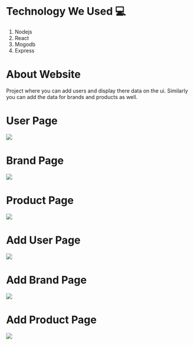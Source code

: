 <h1>Technology We Used 💻</h1>
<ol>
<li>Nodejs</li>
<li>React</li>
<li>Mogodb</li>
<li>Express</li>
</ol>

<h1>About Website</h1>
<p>Project where you can add users and display there data on the ui.
Similarly you can add the data for brands and products as well.</p>
<h1>User Page</h1>
  <img src="https://github.com/masai-course/ajinkya_fw14_023/blob/master/unit-6/Schema/Frontend/Img/User%20page.PNG">
<h1>Brand Page</h1>
  <img src="https://github.com/masai-course/ajinkya_fw14_023/blob/master/unit-6/Schema/Frontend/Img/Brand%20page.PNG">
<h1>Product Page</h1>
  <img src="https://github.com/masai-course/ajinkya_fw14_023/blob/master/unit-6/Schema/Frontend/Img/Product%20page.PNG">
  
<h1>Add User Page</h1>
  <img src="https://github.com/masai-course/ajinkya_fw14_023/blob/master/unit-6/Schema/Frontend/Img/Add%20usser%20page.PNG">
<h1>Add Brand Page</h1>
   <img src="https://github.com/masai-course/ajinkya_fw14_023/blob/master/unit-6/Schema/Frontend/Img/Add%20brand%20page.PNG">
 <h1>Add Product Page</h1>
   <img src="https://github.com/masai-course/ajinkya_fw14_023/blob/master/unit-6/Schema/Frontend/Img/Add%20product%20page.PNG">
